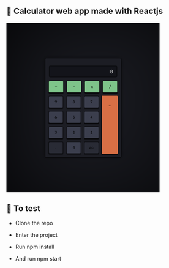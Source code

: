 ## 🧮 Calculator web app made with Reactjs

<img src='./assets/calc.png' width='400px' align='center'></img>

## 🧠 To test

- Clone the repo

- Enter the project

- Run npm install

- And run npm start
